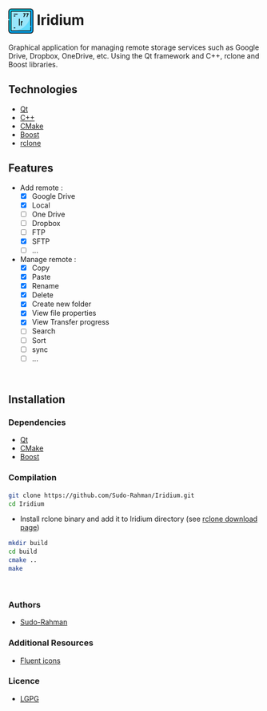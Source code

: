 # <img src="https://github.com/Sudo-Rahman/Iridium/blob/main/ressources/Iridium.png" width="50" height="50" align="center" /> Iridium

Graphical application for managing remote storage services such as Google Drive, Dropbox, OneDrive, etc. Using the Qt framework and C++, rclone and Boost libraries.
<br>

## Technologies

- [Qt](https://www.qt.io/)
- [C++](https://isocpp.org/)
- [CMake](https://cmake.org/)
- [Boost](https://www.boost.org/)
- [rclone](https://rclone.org/)

## Features

- Add remote :
    - [x] Google Drive
    - [x] Local
    - [ ] One Drive
    - [ ] Dropbox
    - [ ] FTP
    - [x] SFTP
    - [ ] ...
- Manage remote :
  - [x] Copy
  - [x] Paste
  - [x] Rename
  - [x] Delete
  - [x] Create new folder
  - [x] View file properties
  - [x] View Transfer progress
  - [ ] Search
  - [ ] Sort
  - [ ] sync
  - [ ] ...

<br>

## Installation

### Dependencies

- [Qt](https://www.qt.io/)
- [CMake](https://cmake.org/)
- [Boost](https://www.boost.org/)

### Compilation

```bash
git clone https://github.com/Sudo-Rahman/Iridium.git
cd Iridium
```
- Install rclone binary and add it to Iridium directory (see [rclone download page](https://rclone.org/downloads/))

```bash
mkdir build
cd build
cmake ..
make
```

<br>

### Authors

- [Sudo-Rahman](https://github.com/Sudo-Rahman)

### Additional Resources

- [Fluent icons](https://github.com/vinceliuice/Fluent-icon-theme)

### Licence

- [LGPG](https://www.gnu.org/licenses/lgpl-3.0.fr.html)